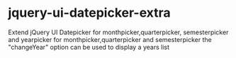 # jquery-ui-datepicker-extra
Extend jQuery UI Datepicker for monthpicker,quarterpicker, semesterpicker and yearpicker
for monthpicker,quarterpicker and semesterpicker the "changeYear" option can be used to display a years list
